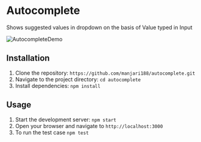 # Autocomplete

Shows suggested values in dropdown on the basis of Value typed in Input

![AutocompleteDemo](https://github.com/manjari188/autocomplete/assets/19758555/272603d0-8c54-4ec0-9aea-b4832e51820c)

## Installation

1. Clone the repository: `https://github.com/manjari188/autocomplete.git`
2. Navigate to the project directory: `cd autocomplete`
3. Install dependencies: `npm install`

## Usage

1. Start the development server: `npm start`
2. Open your browser and navigate to `http://localhost:3000`
3. To run the test case `npm test`
